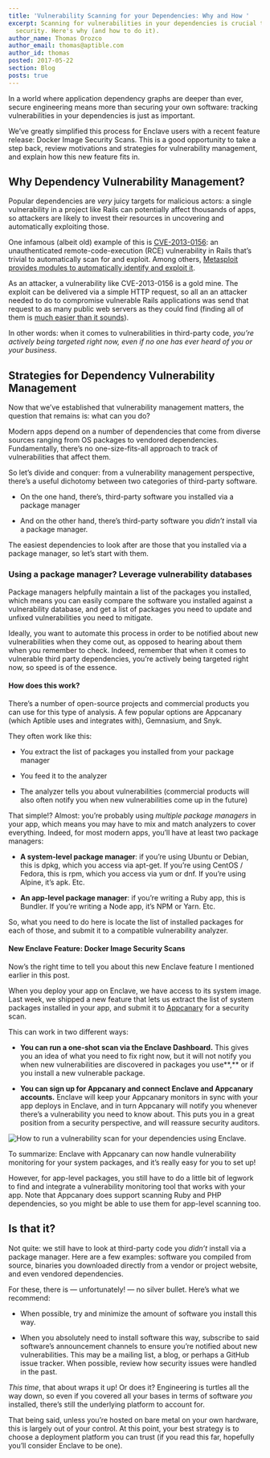 ```yaml
---
title: 'Vulnerability Scanning for your Dependencies: Why and How '
excerpt: Scanning for vulnerabilities in your dependencies is crucial to your application's
  security. Here's why (and how to do it).
author_name: Thomas Orozco
author_email: thomas@aptible.com
author_id: thomas
posted: 2017-05-22
section: Blog
posts: true
---
```


In a world where application dependency graphs are deeper than ever, secure engineering means more than securing your own software: tracking vulnerabilities in your dependencies is just as important.

We’ve greatly simplified this process for Enclave users with a recent feature release: Docker Image Security Scans. This is a good opportunity to take a step back, review motivations and strategies for vulnerability management, and explain how this new feature fits in.

## Why Dependency Vulnerability Management?

Popular dependencies are _very_ juicy targets for malicious actors: a single vulnerability in a project like Rails can potentially affect thousands of apps, so attackers are likely to invest their resources in uncovering and automatically exploiting those.

One infamous (albeit old) example of this is [CVE-2013-0156][0]: an unauthenticated remote-code-execution (RCE) vulnerability in Rails that’s trivial to automatically scan for and exploit. Among others, [Metasploit provides modules to automatically identify and exploit it][1].

As an attacker, a vulnerability like CVE-2013-0156 is a gold mine. The exploit can be delivered via a simple HTTP request, so all an an attacker needed to do to compromise vulnerable Rails applications was send that request to as many public web servers as they could find (finding all of them is [much easier than it sounds][2]).

In other words: when it comes to vulnerabilities in third-party code, _you’re actively being targeted right now, even if no one has ever heard of you or your business_.

## Strategies for Dependency Vulnerability Management

Now that we’ve established that vulnerability management matters, the question that remains is: what can you do?

Modern apps depend on a number of dependencies that come from diverse sources ranging from OS packages to vendored dependencies. Fundamentally, there’s no one-size-fits-all approach to track of vulnerabilities that affect them.

So let’s divide and conquer: from a vulnerability management perspective, there’s a useful dichotomy between two categories of third-party software.

  * On the one hand, there’s, third-party software you installed via a package manager

  * And on the other hand, there’s third-party software you _didn’t_ install via a package manager. 

The easiest dependencies to look after are those that you installed via a package manager, so let’s start with them.

### Using a package manager? Leverage vulnerability databases

Package managers helpfully maintain a list of the packages you installed, which means you can easily compare the software you installed against a vulnerability database, and get a list of packages you need to update and unfixed vulnerabilities you need to mitigate.

Ideally, you want to automate this process in order to be notified about new vulnerabilities when they come out, as opposed to hearing about them when you remember to check. Indeed, remember that when it comes to vulnerable third party dependencies, you’re actively being targeted right now, so speed is of the essence.

#### How does this work?

There’s a number of open-source projects and commercial products you can use for this type of analysis. A few popular options are Appcanary (which Aptible uses and integrates with), Gemnasium, and Snyk.

They often work like this:

  * You extract the list of packages you installed from your package manager

  * You feed it to the analyzer

  * The analyzer tells you about vulnerabilities (commercial products will also often notify you when new vulnerabilities come up in the future)

That simple!? Almost: you’re probably using _multiple package managers_ in your app, which means you may have to mix and match analyzers to cover everything. Indeed, for most modern apps, you’ll have at least two package managers:

  * **A system-level package manager**: if you’re using Ubuntu or Debian, this is dpkg, which you access via apt-get. If you’re using CentOS / Fedora, this is rpm, which you access via yum or dnf. If you’re using Alpine, it’s apk. Etc.

  * **An app-level package manager**: if you’re writing a Ruby app, this is Bundler. If you’re writing a Node app, it’s NPM or Yarn. Etc.

So, what you need to do here is locate the list of installed packages for each of those, and submit it to a compatible vulnerability analyzer.

#### New Enclave Feature: Docker Image Security Scans

Now’s the right time to tell you about this new Enclave feature I mentioned earlier in this post.

When you deploy your app on Enclave, we have access to its system image. Last week, we shipped a new feature that lets us extract the list of system packages installed in your app, and submit it to [Appcanary][3] for a security scan.

This can work in two different ways:

  * **You can run a one-shot scan via the Enclave Dashboard.** This gives you an idea of what you need to fix right now, but it will not notify you when new vulnerabilities are discovered in packages you use**,** or if you install a new vulnerable package.

  * **You can sign up for Appcanary and connect Enclave and Appcanary accounts.** Enclave will keep your Appcanary monitors in sync with your app deploys in Enclave, and in turn Appcanary will notify you whenever there’s a vulnerability you need to know about. This puts you in a great position from a security perspective, and will reassure security auditors.

![How to run a vulnerability scan for your dependencies using Enclave.](//images.contentful.com/8djp5jlzqrnc/2E4oSyoJjywCSAyQmW8yYC/a70a777d1632bd13fe7c52fb257f4bd6/QmkRO6jbIN9e_woidolVIoNUQJfxeoP9ROP-yT35r70_.png)

To summarize: Enclave with Appcanary can now handle vulnerability monitoring for your system packages, and it’s really easy for you to set up!

However, for app-level packages, you still have to do a little bit of legwork to find and integrate a vulnerability monitoring tool that works with your app. Note that Appcanary does support scanning Ruby and PHP dependencies, so you might be able to use them for app-level scanning too.

## Is that it?

Not quite: we still have to look at third-party code you _didn’t_ install via a package manager. Here are a few examples: software you compiled from source, binaries you downloaded directly from a vendor or project website, and even vendored dependencies.

For these, there is — unfortunately! — no silver bullet. Here’s what we recommend:

  * When possible, try and minimize the amount of software you install this way.

  * When you absolutely need to install software this way, subscribe to said software’s announcement channels to ensure you’re notified about new vulnerabilities. This may be a mailing list, a blog, or perhaps a GitHub issue tracker. When possible, review how security issues were handled in the past.

_This time_, that about wraps it up! Or does it? Engineering is turtles all the way down, so even if you covered all your bases in terms of software _you_ installed, there’s still the underlying platform to account for.

That being said, unless you’re hosted on bare metal on your own hardware, this is largely out of your control. At this point, your best strategy is to choose a deployment platform you can trust (if you read this far, hopefully you’ll consider Enclave to be one).

  [0]: https://groups.google.com/forum/#!topic/rubyonrails-security/61bkgvnSGTQ
  [1]: https://community.rapid7.com/community/metasploit/blog/2013/01/10/exploiting-ruby-on-rails-with-metasploit-cve-2013-0156
  [2]: http://www.securitynewspaper.com/2015/10/15/how-to-scan-whole-internet-3-7-billion-ip-addresses-in-few-minutes/
  [3]: https://appcanary.com/